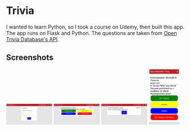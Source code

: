 # Trivia
I wanted to learn Python, so I took a course on Udemy, then built this app. The app runs on Flask and Python. The questions are taken from [Open Trivia Database's API](https://opentdb.com/api_config.php). 

## Screenshots
<div>
  <img src="https://github.com/RyanMontville/trivia/blob/main/screenshots/trivia-start-screen.png" alt="Start Screen" title="Start Screen" style="width: 25%; display: inline-block;"></img>
  <img src="https://github.com/RyanMontville/trivia/blob/main/screenshots/trivia-question.png" alt="Question" title="Question" style="width: 25%; display: inline-block;"></img>
  <img src="https://github.com/RyanMontville/trivia/blob/main/screenshots/trivia-answer.png" alt="Answer" title="Answer" style="width: 25%; display: inline-block;"></img>
  <img src="https://github.com/RyanMontville/trivia/blob/main/screenshots/trivia-question-mobile.png" alt="Question on Mobile" title="Question on Mobile" style="width: 17%; display: inline-block;"></img>
</div>
